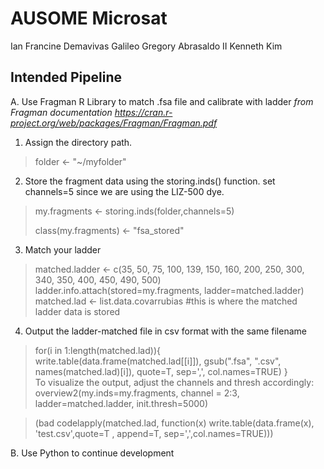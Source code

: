 # AUSOME Microsat

Ian Francine Demavivas
Galileo Gregory Abrasaldo II
Kenneth Kim

## Intended Pipeline
A. Use Fragman R Library to match .fsa file and calibrate with ladder
*from Fragman documentation https://cran.r-project.org/web/packages/Fragman/Fragman.pdf*

1. Assign the directory path.

>folder <- "~/myfolder"  

2. Store the fragment data using the storing.inds() function. set channels=5 since we are using the LIZ-500 dye.  

>my.fragments <- storing.inds(folder,channels=5)  
>  
>class(my.fragments) <- "fsa_stored"

3. Match your ladder  

>matched.ladder <- c(35, 50, 75, 100, 139, 150, 160, 200, 250, 300, 340, 350, 400, 450, 490, 500) 
>ladder.info.attach(stored=my.fragments, ladder=matched.ladder)  
>matched.lad <- list.data.covarrubias #this is where the matched ladder data is stored  

4. Output the ladder-matched file in csv format with the same filename  

>for(i in 1:length(matched.lad)){
>	write.table(data.frame(matched.lad[[i]]), gsub(".fsa", ".csv", names(matched.lad)[i]), quote=T, sep=',', col.names=TRUE)
>}  
To visualize the output, adjust the channels and thresh accordingly:
>overview2(my.inds=my.fragments, channel = 2:3, ladder=matched.ladder, init.thresh=5000)

>(bad codelapply(matched.lad, function(x) write.table(data.frame(x), 'test.csv',quote=T  , append=T, sep=',',col.names=TRUE)))


B. Use Python to continue development